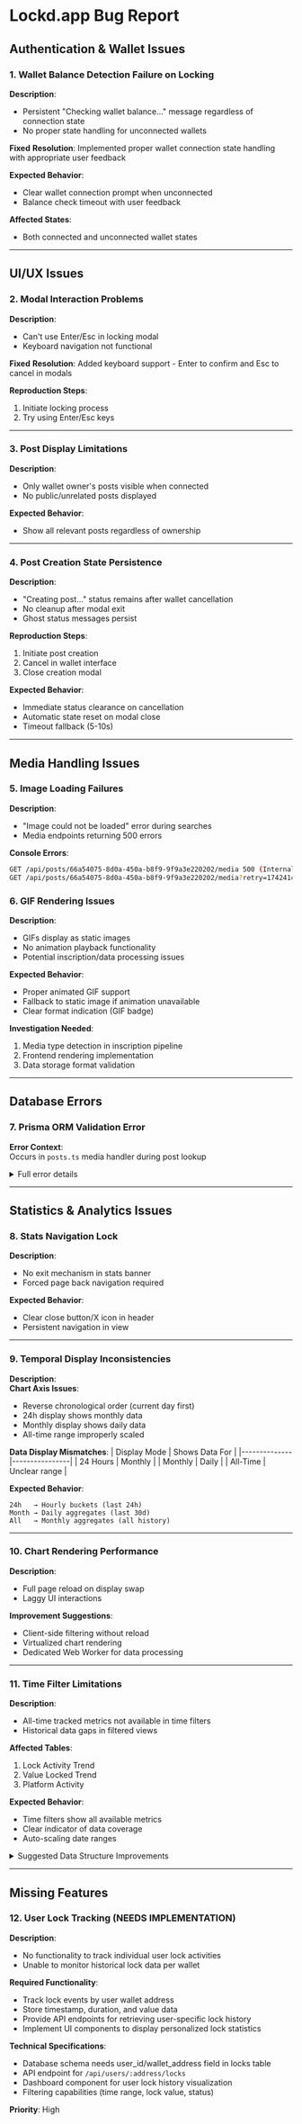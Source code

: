 # Lockd.app Bug Report

## Authentication & Wallet Issues

### 1. Wallet Balance Detection Failure on Locking
**Description**:  
- Persistent "Checking wallet balance..." message regardless of connection state
- No proper state handling for unconnected wallets

**Fixed**
**Resolution**: Implemented proper wallet connection state handling with appropriate user feedback

**Expected Behavior**:  
- Clear wallet connection prompt when unconnected
- Balance check timeout with user feedback

**Affected States**:
- Both connected and unconnected wallet states

---

## UI/UX Issues

### 2. Modal Interaction Problems
**Description**:  
- Can't use Enter/Esc in locking modal
- Keyboard navigation not functional

**Fixed**
**Resolution**: Added keyboard support - Enter to confirm and Esc to cancel in modals

**Reproduction Steps**:  
1. Initiate locking process
2. Try using Enter/Esc keys

---

### 3. Post Display Limitations
**Description**:  
- Only wallet owner's posts visible when connected
- No public/unrelated posts displayed

**Expected Behavior**:  
- Show all relevant posts regardless of ownership

---

### 4. Post Creation State Persistence
**Description**:  
- "Creating post..." status remains after wallet cancellation
- No cleanup after modal exit
- Ghost status messages persist

**Reproduction Steps**:
1. Initiate post creation
2. Cancel in wallet interface
3. Close creation modal

**Expected Behavior**:
- Immediate status clearance on cancellation
- Automatic state reset on modal close
- Timeout fallback (5-10s)

---

## Media Handling Issues

### 5. Image Loading Failures
**Description**:  
- "Image could not be loaded" error during searches
- Media endpoints returning 500 errors

**Console Errors**:
```bash
GET /api/posts/66a54075-8d0a-450a-b8f9-9f9a3e220202/media 500 (Internal Server Error)
GET /api/posts/66a54075-8d0a-450a-b8f9-9f9a3e220202/media?retry=1742414327075 500
```

### 6. GIF Rendering Issues
**Description**:  
- GIFs display as static images
- No animation playback functionality
- Potential inscription/data processing issues

**Expected Behavior**:  
- Proper animated GIF support
- Fallback to static image if animation unavailable
- Clear format indication (GIF badge)

**Investigation Needed**:
1. Media type detection in inscription pipeline
2. Frontend rendering implementation
3. Data storage format validation

---

## Database Errors

### 7. Prisma ORM Validation Error
**Error Context**:  
Occurs in `posts.ts` media handler during post lookup

<details>
<summary>Full error details</summary>

```javascript
// posts.ts:698:36
const post = await prisma.post.findUnique({
  where: { id: "66a54075-8d0a-450a-b8f9-9f9a3e220202" },
  select: {
    media_type: true,
    raw_image_data: true,
    imageFormat: true,  // Invalid field
    ~~~~~~~~~~~
    // Available fields:
    id?: true,
    content?: true,
    tx_id?: true,
    // ... other valid fields
  }
})
```

**Terminal Output**:
```json
{
  "clientVersion": "5.22.0",
  "name": "PrismaClientValidationError",
  "message": "Unknown field `imageFormat` for select statement on model `post`",
  "stack": "...",
  "timestamp": "2025-03-19T19:58:47.078Z"
}
```
</details>

---

## Statistics & Analytics Issues

### 8. Stats Navigation Lock
**Description**:  
- No exit mechanism in stats banner
- Forced page back navigation required

**Expected Behavior**:  
- Clear close button/X icon in header
- Persistent navigation in view

---

### 9. Temporal Display Inconsistencies
**Description**:  
**Chart Axis Issues**:
- Reverse chronological order (current day first)
- 24h display shows monthly data
- Monthly display shows daily data
- All-time range improperly scaled

**Data Display Mismatches**:
| Display Mode | Shows Data For |
|--------------|----------------|
| 24 Hours     | Monthly        |
| Monthly      | Daily          | 
| All-Time     | Unclear range  |

**Expected Behavior**:
```text
24h   → Hourly buckets (last 24h)
Month → Daily aggregates (last 30d)
All   → Monthly aggregates (all history)
```

---

### 10. Chart Rendering Performance
**Description**:  
- Full page reload on display swap
- Laggy UI interactions

**Improvement Suggestions**:
- Client-side filtering without reload
- Virtualized chart rendering
- Dedicated Web Worker for data processing

---

### 11. Time Filter Limitations
**Description**:  
- All-time tracked metrics not available in time filters
- Historical data gaps in filtered views

**Affected Tables**:
1. Lock Activity Trend
2. Value Locked Trend  
3. Platform Activity

**Expected Behavior**:
- Time filters show all available metrics
- Clear indicator of data coverage
- Auto-scaling date ranges

<details>
<summary>Suggested Data Structure Improvements</summary>

```typescript
interface StatsData {
  timeframe: '24h' | '7d' | '30d' | 'all';
  resolution: 'hourly' | 'daily' | 'monthly';
  dataPoints: {
    timestamp: Date;
    locks: number;
    value: number;
    activity: number;
  }[];
  metadata: {
    firstLockEver: Date;
    autoScaled: boolean;
  };
}
```
</details>

---

## Missing Features

### 12. User Lock Tracking (NEEDS IMPLEMENTATION)
**Description**:  
- No functionality to track individual user lock activities
- Unable to monitor historical lock data per wallet

**Required Functionality**:
- Track lock events by user wallet address
- Store timestamp, duration, and value data
- Provide API endpoints for retrieving user-specific lock history
- Implement UI components to display personalized lock statistics

**Technical Specifications**:
- Database schema needs user_id/wallet_address field in locks table
- API endpoint for `/api/users/:address/locks`
- Dashboard component for user lock history visualization
- Filtering capabilities (time range, lock value, status)

**Priority**: High